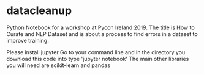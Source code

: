 # datacleanup
Python Notebook for a workshop at Pycon Ireland 2019. The title is How to Curate and NLP Dataset and is about a process to find errors in a dataset to improve training.


Please install jupyter 
Go to your command line and in the directory you download this code into type 'jupyter notebook'
The main other libraries you will need are scikit-learn and pandas 
